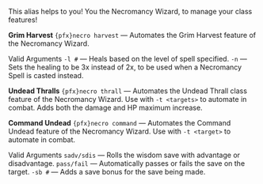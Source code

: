This alias helps to you! You the Necromancy Wizard, to manage your class features!

**Grim Harvest**
`{pfx}necro harvest` — Automates the Grim Harvest feature of the Necromancy Wizard.

Valid Arguments
`-l #` — Heals based on the level of spell specified.
`-n` — Sets the healing to be 3x instead of 2x, to be used when a Necromancy Spell is casted instead.

**Undead Thralls**
`{pfx}necro thrall` — Automates the Undead Thrall class feature of the Necromancy Wizard. Use with `-t <targets>` to automate in combat. Adds both the damage and HP maximum increase.

**Command Undead** 
`{pfx}necro command` — Automates the Command Undead feature of the Necromancy Wizard. Use with `-t <target>` to automate in combat.

Valid Arguments
`sadv/sdis` — Rolls the wisdom save with advantage or disadvantage.
`pass/fail` — Automatically passes or fails the save on the target.
`-sb #` — Adds a save bonus for the save being made.